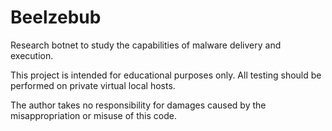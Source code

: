 # Beelzebub
Research botnet to study the capabilities of malware delivery and execution.

This project is intended for educational purposes only. All testing should be performed on private virtual local hosts.

The author takes no responsibility for damages caused by the misappropriation or misuse of this code.
